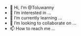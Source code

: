 - 👋 Hi, I’m @Toluwanny
- 👀 I’m interested in ...
- 🌱 I’m currently learning ...
- 💞️ I’m looking to collaborate on ...
- 📫 How to reach me ...

<!---
Toluwanny/Toluwanny is a ✨ special ✨ repository because its `README.md` (this file) appears on your GitHub profile.
You can click the Preview link to take a look at your changes.
--->
